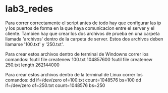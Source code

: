 # lab3_redes

Para correr correctamente el script antes de todo hay que configurar las ip y los puertos de forma en la que haya comunicacion entre el server y el cliente.
Tambien hay que crear los dos archivos de prueba en una carpeta llamada 'archivos' dentro de la carpeta de server. Estos dos archivos deben llamarse '100.txt' y '250.txt'.

Para crear estos archivos dentro de terminal de Windowns correr los comandos:
fsutil file createnew 100.txt 104857600 
fsutil file createnew 250.txt length 262144000

Para crear estos archivos dentro de la terminal de Linux correr los comandos:
dd if=/dev/zero of=100.txt count=1048576 bs=100
dd if=/dev/zero of=250.txt count=1048576 bs=250
